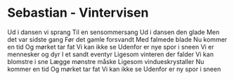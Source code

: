 # Sebastian - Vintervisen


Ud i dansen vi sprang
Til en sensommersang
Ud i dansen den glade
Men det var sidste gang
Før det gamle forsvandt
Med falmede blade
Nu kommer en tid
Og mørket tar fat
Vi kan ikke se
Udenfor er nye spor i sneen
Vi er mennesker og dyr
I et sandt eventyr
Ligesom vinteren der falder
Vi kan blomstre i sne
Lægge mønstre måske
Ligesom vindueskrystaller
Nu kommer en tid
Og mørket tar fat
Vi kan ikke se
Udenfor er ny spor i sneen
